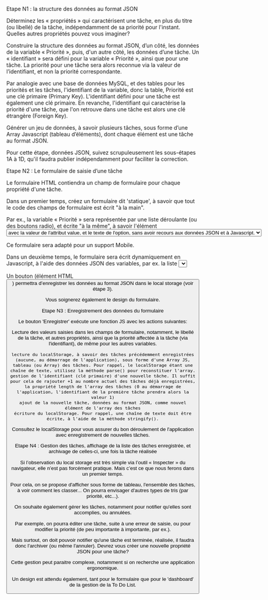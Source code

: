 Etape N1 : la structure des données au format JSON 

Déterminez les « propriétés » qui caractérisent une tâche, en plus du titre (ou libellé) de la tâche, indépendamment de sa priorité pour l'instant. Quelles autres propriétés pouvez vous imaginer?

Construire la structure des données au format JSON, d’un côté, les données de la variable « Priorité », puis, d'un autre côté, les données d’une tâche. Un « identifiant » sera défini pour la variable « Priorité », ainsi que pour une tâche. La priorité pour une tâche sera alors reconnue via la valeur de l’identifiant, et non la priorité correspondante.

Par analogie avec une base de données MySQL, et des tables pour les priorités et les tâches, l'identifiant de la variable, donc la table, Priorité est une clé primaire (Primary Key). L'identifiant défini pour une tâche est également une clé primaire. En revanche, l'identifiant qui caractérise la priorité d'une tâche, que l'on retrouve dans une tâche est alors une clé étrangère (Foreign Key).

Générer un jeu de données, à savoir plusieurs tâches, sous forme d’une Array Javascript (tableau d’éléments), dont chaque élément est une tâche au format JSON.

Pour cette étape, données JSON, suivez scrupuleusement les sous-étapes 1A à 1D, qu'il faudra publier indépendamment pour faciliter la correction.

 

Etape N2 : Le formulaire de saisie d’une tâche

Le formulaire HTML contiendra un champ de formulaire pour chaque propriété d'une tâche.

Dans un premier temps, créez un formulaire dit 'statique', à savoir que tout le code des champs de formulaire est écrit "à la main".

Par ex., la variable « Priorité » sera représentée par une liste déroulante (ou des boutons radio), et écrite "à la même", à savoir l'élément <select>, les éléments <option> avec la valeur de l'attribut value, et le texte de l'option, sans avoir recours aux données JSON et à Javascript.

Ce formulaire sera adapté pour un support Mobile.

Dans un deuxième temps, le formulaire sera écrit dynamiquement en Javascript, à l'aide des données JSON des variables, par ex. la liste <select> des Priorités. Il en sera de même pour les autres variables.

Un bouton (élément HTML <button>) permettra d’enregistrer les données au format JSON dans le local storage (voir étape 3).

Vous soignerez également le design du formulaire.

 

Etape N3 : Enregistrement des données du formulaire

Le bouton 'Enregistrer' exécute une fonction JS avec les actions suivantes:

Lecture des valeurs saisies dans les champs de formulaire, notamment, le libellé de la tâche, et autres propriétés, ainsi que la priorité affectée à la tâche (via l'identifiant), de même pour les autres variables.

    lecture du localStorage, à savoir des tâches précédemment enregistrées (aucune, au démarrage de l'application), sous forme d'une Array JS, tableau (ou Array) des tâches. Pour rappel, le localStorage étant une chaîne de texte, utilisez la méthode parse() pour reconstituer l'array.
    gestion de l'identifiant (clé primaire) d'une nouvelle tâche. Il suffit pour cela de rajouter +1 au nombre actuel des tâches déjà enregistrées, la propriété length de l'array des tâches (0 au démarrage de l'application, l'identifiant de la première tâche prendra alors la valeur 1)
    ajout de la nouvelle tâche, données au format JSON, comme nouvel élément de l'array des tâches
    écriture du localStorage. Pour rappel, une chaîne de texte doit être écrite, à l'aide de la méthode stringify().

Consultez le localStorage pour vous assurer du bon déroulement de l'application avec enregistrement de nouvelles tâches.

 

Etape N4 : Gestion des tâches, affichage de la liste des tâches enregistrée, et archivage de celles-ci, une fois la tâche réalisée

Si l’observation du local storage est très simple via l’outil « Inspecter » du navigateur, elle n’est pas forcément pratique. Mais c’est ce que nous ferons dans un premier temps.

Pour cela, on se propose d'afficher sous forme de tableau, l'ensemble des tâches, à voir comment les classer... On pourra envisager d'autres types de tris (par priorité, etc...).

On souhaite également gérer les tâches, notamment pour notifier qu'elles sont accomplies, ou annulées.

Par exemple, on pourra éditer une tâche, suite à une erreur de saisie, ou pour modifier la priorité (de peu importante à importante, par ex.).

Mais surtout, on doit pouvoir notifier qu'une tâche est terminée, réalisée, il faudra donc l'archiver (ou même l'annuler). Devrez vous créer une nouvelle propriété JSON pour une tâche?

Cette gestion peut paraitre complexe, notamment si on recherche une application ergonomique.

Un design est attendu également, tant pour le formulaire que pour le 'dashboard' de la gestion de la To Do List.
